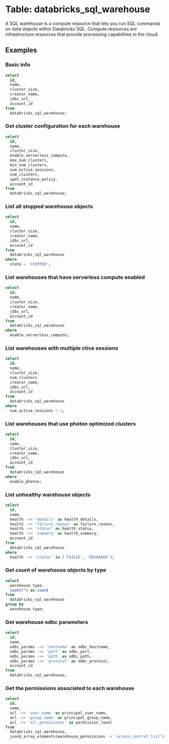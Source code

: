 # Table: databricks_sql_warehouse

A SQL warehouse is a compute resource that lets you run SQL commands on data objects within Databricks SQL. Compute resources are infrastructure resources that provide processing capabilities in the cloud.

## Examples

### Basic info

```sql
select
  id,
  name,
  cluster_size,
  creator_name,
  jdbc_url,
  account_id
from
  databricks_sql_warehouse;
```

### Get cluster configuration for each warehouse

```sql
select
  id,
  name,
  cluster_size,
  enable_serverless_compute,
  max_num_clusters,
  min_num_clusters,
  num_active_sessions,
  num_clusters,
  spot_instance_policy,
  account_id
from
  databricks_sql_warehouse;
```

### List all stopped warehouse objects

```sql
select
  id,
  name,
  cluster_size,
  creator_name,
  jdbc_url,
  account_id
from
  databricks_sql_warehouse
where
  state = 'STOPPED';
```

### List warehouses that have serverless compute enabled

```sql
select
  id,
  name,
  cluster_size,
  creator_name,
  jdbc_url,
  account_id
from
  databricks_sql_warehouse
where
  enable_serverless_compute;
```

### List warehouses with multiple ctive sessions

```sql
select
  id,
  name,
  cluster_size,
  num_clusters
  creator_name,
  jdbc_url,
  account_id
from
  databricks_sql_warehouse
where
  num_active_sessions > 1;
```

### List warehouses that use photon optimized clusters

```sql
select
  id,
  name,
  cluster_size,
  creator_name,
  jdbc_url,
  account_id
from
  databricks_sql_warehouse
where
  enable_photon;
```

### List unhealthy warehouse objects

```sql
select
  id,
  name,
  health ->> 'details' as health_details,
  health ->> 'failure_reason' as failure_reason,
  health ->> 'status' as health_status,
  health ->> 'summary' as health_summary,
  account_id
from
  databricks_sql_warehouse
where
  health ->> 'status' in ('FAILED', 'DEGRADED');
```

### Get count of warehouse objects by type

```sql
select
  warehouse_type,
  count(*) as count
from
  databricks_sql_warehouse
group by
  warehouse_type;
```

### Get warehouse odbc parameters

```sql
select
  id,
  name,
  odbc_params ->> 'hostname' as odbc_hostname,
  odbc_params ->> 'port' as odbc_port,
  odbc_params ->> 'path' as odbc_path,
  odbc_params ->> 'protocol' as odbc_protocol,
  account_id
from
  databricks_sql_warehouse;
```

### Get the permissions associated to each warehouse

```sql
select
  id,
  name,
  acl ->> 'user_name' as principal_user_name,
  acl ->> 'group_name' as principal_group_name,
  acl ->> 'all_permissions' as permission_level
from
  databricks_sql_warehouse,
  jsonb_array_elements(warehouse_permissions -> 'access_control_list') as acl;
```